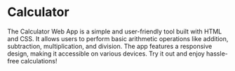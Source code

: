 # Calculator
 The Calculator Web App is a simple and user-friendly tool built with HTML and CSS. It allows users to perform basic arithmetic operations like addition, subtraction, multiplication, and division. The app features a responsive design, making it accessible on various devices. Try it out and enjoy hassle-free calculations!
